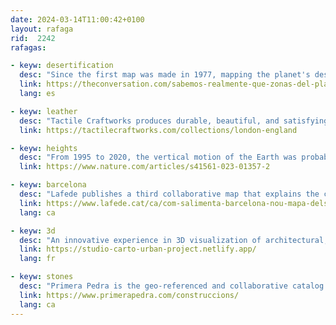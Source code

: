 ```yaml
---
date: 2024-03-14T11:00:42+0100
layout: rafaga
rid:  2242
rafagas:

- keyw: desertification
  desc: "Since the first map was made in 1977, mapping the planet's desertification has evolved and improved with new methods and a changing framework"
  link: https://theconversation.com/sabemos-realmente-que-zonas-del-planeta-se-estan-desertificando-220796
  lang: es

- keyw: leather
  desc: "Tactile Craftworks produces durable, beautiful, and satisfying mappy leather goods."
  link: https://tactilecraftworks.com/collections/london-england

- keyw: heights
  desc: "From 1995 to 2020, the vertical motion of the Earth was probabilistically reconstructed to determine its regional and nonlinear impact on projections of relative sea level up to 2150"
  link: https://www.nature.com/articles/s41561-023-01357-2

- keyw: barcelona
  desc: "Lafede publishes a third collaborative map that explains the consequences generated by the agri-food model of the city of Barcelona to the global South and the North"
  link: https://www.lafede.cat/ca/com-salimenta-barcelona-nou-mapa-dels-impactes-del-model-agroalimentari-al-sud-global/
  lang: ca

- keyw: 3d
  desc: "An innovative experience in 3D visualization of architectural, urban, and territorial projects to facilitate the understanding of the different issues related to the transformation of our environments"
  link: https://studio-carto-urban-project.netlify.app/
  lang: fr

- keyw: stones
  desc: "Primera Pedra is the geo-referenced and collaborative catalog of dry stone constructions in Andorra, with more than 1700 documented structures, with maps, routes and maps and a mobile app"
  link: https://www.primerapedra.com/construccions/
  lang: ca
---
```

